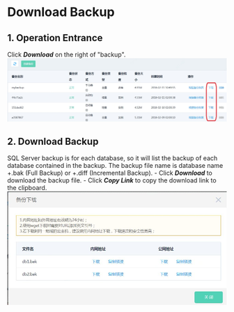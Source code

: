 # Download Backup

## 1. Operation Entrance
Click ***Download*** on the right of "backup".
![Download Backup 1](../../../../image/RDS/Download-Backup-1.png)

## 2. Download Backup
SQL Server backup is for each database, so it will list the backup of each database contained in the backup. The backup file name is database name +.bak (Full Backup) or +.diff (Incremental Backup).
	- Click ***Download*** to download the backup file.
	- Click ***Copy Link*** to copy the download link to the clipboard.
![Download Backup 2](../../../../image/RDS/Download-Backup-2.png)

